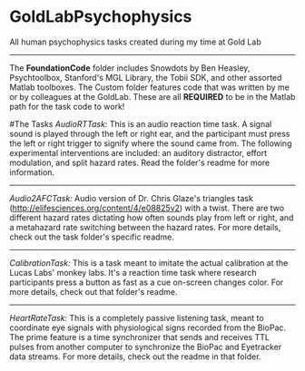 # GoldLabPsychophysics
All human psychophysics tasks created during my time at Gold Lab

***

The **FoundationCode** folder includes Snowdots by Ben Heasley, Psychtoolbox, Stanford's MGL Library, the Tobii SDK, and other assorted Matlab toolboxes. The Custom folder features code that was written by me or by colleagues at the GoldLab. These are all **REQUIRED** to be in the Matlab path for the task code to work!

#The Tasks
*AudioRTTask:* This is an audio reaction time task. A signal sound is played through the left or right ear, and the participant must press the left or right trigger to signify where the sound came from. The following experimental interventions are included: an auditory distractor, effort modulation, and split hazard rates. Read the folder's readme for more information.

***

*Audio2AFCTask:* Audio version of Dr. Chris Glaze's triangles task (http://elifesciences.org/content/4/e08825v2)  with a twist. There are two different hazard rates dictating how often sounds play from left or right, and a metahazard rate switching between the hazard rates. For more details, check out the task folder's specific readme.

***

*CalibrationTask:* This is a task meant to imitate the actual calibration at the Lucas Labs' monkey labs. It's a reaction time task where research participants press a button as fast as a cue on-screen changes color. For more details, check out that folder's readme.

***

*HeartRateTask:* This is a completely passive listening task, meant to coordinate eye signals with physiological signs recorded from the BioPac. The prime feature is a time synchronizer that sends and receives TTL pulses from another computer to synchronize the BioPac and Eyetracker data streams. For more details, check out the readme in that folder.
